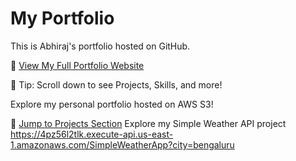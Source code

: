 # My Portfolio
This is Abhiraj's portfolio hosted on GitHub.


🚀 [View My Full Portfolio Website](http://abhiraj-portfolio-site.s3-website-us-east-1.amazonaws.com/)

🧠 Tip: Scroll down to see Projects, Skills, and more!




Explore my personal portfolio hosted on AWS S3!

🚀 [Jump to Projects Section](http://abhiraj-portfolio-site.s3-website-us-east-1.amazonaws.com/#projects)
Explore my Simple Weather API project 
https://4pz56l2tlk.execute-api.us-east-1.amazonaws.com/SimpleWeatherApp?city=bengaluru


